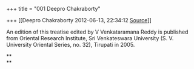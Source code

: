 +++
title = "001 Deepro Chakraborty"

+++
[[Deepro Chakraborty	2012-06-13, 22:34:12 [Source](https://groups.google.com/g/bvparishat/c/zJtYAdhehic)]]



An edition of this treatise edited by V Venkataramana Reddy is published from Oriental Research Institute, Sri Venkateswara University (S. V. University Oriental Series, no. 32), Tirupati in 2005.

**  
**

